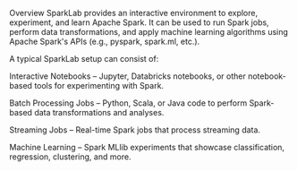Overview
SparkLab provides an interactive environment to explore, experiment, and learn Apache Spark. It can be used to run Spark jobs, perform data transformations, and apply machine learning algorithms using Apache Spark's APIs (e.g., pyspark, spark.ml, etc.).

A typical SparkLab setup can consist of:

Interactive Notebooks – Jupyter, Databricks notebooks, or other notebook-based tools for experimenting with Spark.

Batch Processing Jobs – Python, Scala, or Java code to perform Spark-based data transformations and analyses.

Streaming Jobs – Real-time Spark jobs that process streaming data.

Machine Learning – Spark MLlib experiments that showcase classification, regression, clustering, and more.

